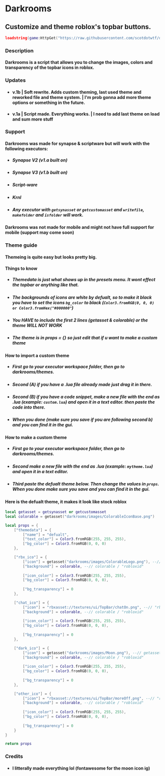 # Darkrooms
## Customize and theme roblox's topbar buttons.

```lua
loadstring(game:HttpGet("https://raw.githubusercontent.com/scotdotwtf/darkrooms/main/rewrite.lua"))()
```

### Description
#### Darkrooms is a script that allows you to change the images, colors and transparency of the topbar icons in roblox.

### Updates
- #### v.1b | Soft rewrite. Adds custom theming, last used theme and reworked file and theme system. | I'm prob gonna add more theme options or something in the future.
- #### v.1a | Script made. Everything works. | I need to add last theme on load and sum more stuff

### Support
#### Darkrooms was made for synapse & scriptware but will work with the following executors:
- ##### Synapse V2 (v1.a built on)
- ##### Synapse V3 (v1.b built on)
- ##### Script-ware
- ##### Krnl
- ##### Any executor with `getsynasset` or `getcustomasset` and `writefile`, `makefolder` and `isfolder` will work.

#### Darkrooms was not made for mobile and might not have full support for mobile (support may come soon)

### Theme guide
#### Themeing is quite easy but looks pretty big.

#### Things to know
- ##### Themedata is just what shows up in the presets menu. It wont effect the topbar or anything like that. 
- ##### The backgrounds of icons are white by defualt, so to make it black you have to set the icons `bg_color` to black (`Color3.fromRGB(0, 0, 0) or Color3.fromHex("#000000"`) 
- ##### You **HAVE** to include the first 2 lines (getasset & colorable) or the theme **WILL NOT WORK**
- ##### **The theme is in props = {} so just edit that if u want to make a custom theme** 

#### How to import a custom theme
- ##### First go to your executor workspace folder, then go to darkrooms/themes.
- ##### Second (A) if you have a .lua file already made just drag it in there.
- ##### Second (B) if you have a code snippet, make a new file with the end as .lua (example: `custom.lua`) and open it in a text editor. then paste the code into there. 
- ##### When you done (make sure you save if you are following second b) and you can find it in the gui.

#### How to make a custom theme
- ##### First go to your executor workspace folder, then go to darkrooms/themes.
- ##### Second make a new file with the end as .lua (example: `mytheme.lua`) and open it in a text editor.
- ##### Third paste the defualt theme below. Then change the values in `props`. When you done make sure you save and you can find it in the gui.

#### Here is the defualt theme, it makes it look like stock roblox
```lua
local getasset = getsynasset or getcustomasset
local colorable = getasset("darkrooms/images/ColorableIconBase.png")

local props = {
    ["themedata"] = {
        ["name"] = "defualt",
        ["text_color"] = Color3.fromRGB(255, 255, 255),
        ["bg_color"] = Color3.fromRGB(0, 0, 0)
    },

    ["rbx_ico"] = {
        ["icon"] = getasset("darkrooms/images/ColorableLogo.png"), --// getasset("darkrooms/images/ColorableLogo.png") / "robloxid"
        ["background"] = colorable, --// colorable / "robloxid"
        
        ["icon_color"] = Color3.fromRGB(255, 255, 255),
        ["bg_color"] = Color3.fromRGB(0, 0, 0),
        
        ["bg_transparency"] = 0
    },

    ["chat_ico"] = {
        ["icon"] = "rbxasset://textures/ui/TopBar/chatOn.png", --// "rbxasset://textures/ui/TopBar/chatOn.png" / "robloxid"
        ["background"] = colorable, --// colorable / "robloxid"
        
        ["icon_color"] = Color3.fromRGB(255, 255, 255),
        ["bg_color"] = Color3.fromRGB(0, 0, 0),
        
        ["bg_transparency"] = 0
    },

    ["dark_ico"] = {
        ["icon"] = getasset("darkrooms/images/Moon.png"), --// getasset("darkrooms/images/Moon.png") / "robloxid"
        ["background"] = colorable, --// colorable / "robloxid"
        
        ["icon_color"] = Color3.fromRGB(255, 255, 255),
        ["bg_color"] = Color3.fromRGB(0, 0, 0),
        
        ["bg_transparency"] = 0
    },

    ["other_ico"] = {
        ["icon"] = "rbxasset://textures/ui/TopBar/moreOff.png", --// "rbxasset://textures/ui/TopBar/moreOff.png" / "robloxid"
        ["background"] = colorable, --// colorable / "robloxid"
        
        ["icon_color"] = Color3.fromRGB(255, 255, 255),
        ["bg_color"] = Color3.fromRGB(0, 0, 0),
        
        ["bg_transparency"] = 0
    }
}

return props
```

### Credits
- #### I litterally made everything lol (fontawesome for the moon icon ig)
